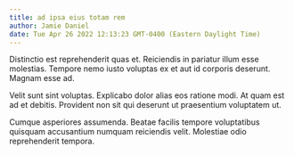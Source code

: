```yaml
---
title: ad ipsa eius totam rem
author: Jamie Daniel
date: Tue Apr 26 2022 12:13:23 GMT-0400 (Eastern Daylight Time)
---
```

Distinctio est reprehenderit quas et. Reiciendis in pariatur illum esse molestias. Tempore nemo iusto voluptas ex et aut id corporis deserunt. Magnam esse ad.

 Velit sunt sint voluptas. Explicabo dolor alias eos ratione modi. At quam est ad et debitis. Provident non sit qui deserunt ut praesentium voluptatem ut.

 Cumque asperiores assumenda. Beatae facilis tempore voluptatibus quisquam accusantium numquam reiciendis velit. Molestiae odio reprehenderit tempora.